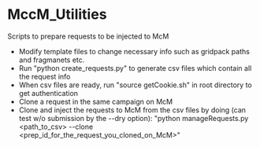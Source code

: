 # MccM_Utilities

Scripts to prepare requests to be injected to McM

- Modify template files to change necessary info such as gridpack paths and fragmanets etc.
- Run "python create_requests.py" to generate csv files which contain all the request info
- When csv files are ready, run "source getCookie.sh" in root directory to get authentication
- Clone a request in the same campaign on McM
- Clone and inject the requests to McM from the csv files by doing (can test w/o submission by the --dry option):
  "python manageRequests.py <path_to_csv> --clone <prep_id_for_the_request_you_cloned_on_McM>"
